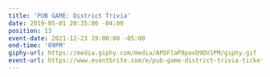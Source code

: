 ```yaml
---
title: 'PUB GAME: District Trivia'
date: 2019-05-01 20:35:00 -04:00
position: 13
event-date: 2021-12-23 19:00:00 -05:00
end-time: '09PM'
giphy-url: https://media.giphy.com/media/APDFlaP8poxD9DV1PM/giphy.gif
event-url: https://www.eventbrite.com/e/pub-game-district-trivia-tickets-216014092967
---
```


